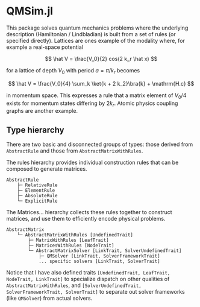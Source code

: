 # QMSim.jl

This package solves quantum mechanics problems where the underlying description (Hamiltonian / Lindbladian) is built from a set of rules (or specified directly).  Lattices are ones example of the modality where, for example a real-space potential

$$
\hat V = \frac{V_0}{2} cos(2 k_r \hat x)
$$

for a lattice of depth $V_0$ with period $a = \pi / k_r$ becomes

$$
\hat V = \frac{V_0}{4} \sum_k \ket{k + 2 k_2}\bra{k} + \mathrm{H.c}
$$

in momentum space.
This expresses a rule that a matrix element of $V_0/4$ exists for momentum states differing by $2 k_r$.  Atomic physics coupling graphs are another example.

## Type hierarchy

There are two basic and disconnected groups of types: those derived from `AbstractRule` and those from `AbstractMatrixWithRules`.

The rules hierarchy provides individual construction rules that can be composed to generate matrices.
```
AbstractRule
    ├─ RelativeRule 
    ├─ ElementRule
    ├─ AbsoluteRule
    └─ ExplicitRule
```

The Matrices... hierarchy collects these rules together to construct matrices, and use them to efficiently encode physical problems.
```
AbstractMatrix
    └─ AbstractMatrixWithRules [UndefinedTrait]
        ├─ MatrixWithRules [LeafTrait]
        ├─ MatricesWithRules [NodeTrait]
        └─ AbstractMatrixSolver [LinkTrait, SolverUndefinedTrait]
            ├─ QMSolver [LinkTrait, SolverFrameworkTrait]
            ... specific solvers [LinkTrait, SolverTrait]
```
Notice that I have also defined traits `[UndefinedTrait, LeafTrait, NodeTrait, LinkTrait]` to specialize dispatch on other qualities of `AbstractMatrixWithRules`, and `[SolverUndefinedTrait, SolverFrameworkTrait, SolverTrait]` to separate out solver frameworks (like `QMSolver`) from actual solvers.
